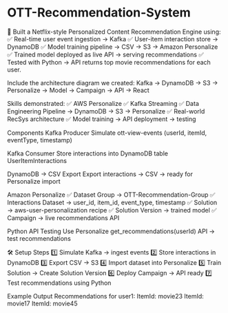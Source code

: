 # OTT-Recommendation-System
🚀 Built a Netflix-style Personalized Content Recommendation Engine using:
✅ Real-time user event ingestion → Kafka
 ✅ User-item interaction store → DynamoDB
 ✅ Model training pipeline → CSV → S3 → Amazon Personalize
 ✅ Trained model deployed as live API → serving recommendations
 ✅ Tested with Python → API returns top movie recommendations for each user.

Include the architecture diagram we created:
Kafka → DynamoDB → S3 → Personalize → Model → Campaign → API → React

Skills demonstrated:
✅ AWS Personalize
 ✅ Kafka Streaming
 ✅ Data Engineering Pipeline → DynamoDB → S3 → Personalize
 ✅ Real-world RecSys architecture
 ✅ Model training → API deployment → testing

Components
Kafka Producer
Simulate ott-view-events (userId, itemId, eventType, timestamp)

Kafka Consumer
Store interactions into DynamoDB table UserItemInteractions

DynamoDB → CSV Export
Export interactions → CSV → ready for Personalize import

Amazon Personalize
✅ Dataset Group → OTT-Recommendation-Group
✅ Interactions Dataset → user_id, item_id, event_type, timestamp
✅ Solution → aws-user-personalization recipe
✅ Solution Version → trained model
✅ Campaign → live recommendations API

Python API Testing
Use Personalize get_recommendations(userId) API → test recommendations

🛠️ Setup Steps
1️⃣ Simulate Kafka → ingest events
2️⃣ Store interactions in DynamoDB
3️⃣ Export CSV → S3
4️⃣ Import dataset into Personalize
5️⃣ Train Solution → Create Solution Version
6️⃣ Deploy Campaign → API ready
7️⃣ Test recommendations using Python

Example Output
Recommendations for user1:
ItemId: movie23
ItemId: movie17
ItemId: movie45
